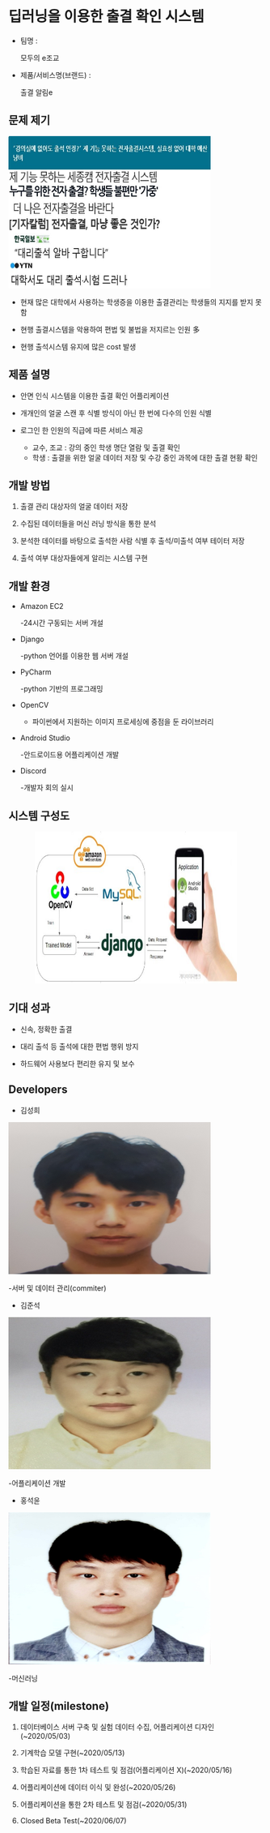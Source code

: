 # 딥러닝을 이용한 출결 확인 시스템 

* 팀명 : 
 
    모두의 e조교
* 제품/서비스명(브랜드) :

    출결 알림e

## 문제 제기 
<p align="left"><img src="https://github.com/95kim2/project_e_Assistant/blob/master/image/nowproblem.jpg" width="400" height="300"></p>

* 현재 많은 대학에서 사용하는 학생증을 이용한 출결관리는 학생들의 지지를 받지 못함 

* 현행 출결시스템을 악용하여 편법 및 불법을 저지르는 인원 多

* 현행 출석시스템 유지에 많은 cost 발생 

## 제품 설명
* 안면 인식 시스템을 이용한 출결 확인 어플리케이션

* 개개인의 얼굴 스캔 후 식별 방식이 아닌 한 번에 다수의 인원 식별 

* 로그인 한 인원의 직급에 따른 서비스 제공
    - 교수, 조교 : 강의 중인 학생 명단 열람 및 출결 확인
    - 학생 : 출결을 위한 얼굴 데이터 저장 및 수강 중인 과목에 대한 출결 현황 확인

## 개발 방법 
1. 출결 관리 대상자의 얼굴 데이터 저장

2. 수집된 데이터들을 머신 러닝 방식을 통한 분석

3. 분석한 데이터를 바탕으로 출석한 사람 식별 후 출석/미출석 여부 테이터 저장  

4. 출석 여부 대상자들에게 알리는 시스템 구현 

## 개발 환경  
* Amazon EC2

    -24시간 구동되는 서버 개설
* Django 

    -python 언어를 이용한 웹 서버 개설

* PyCharm 

    -python 기반의 프로그래밍

* OpenCV

    - 파이썬에서 지원하는 이미지 프로세싱에 중점을 둔 라이브러리

* Android Studio

    -안드로이드용 어플리케이션 개발 
* Discord

    -개발자 회의 실시 

## 시스템 구성도
<p align="center"><img src="https://github.com/95kim2/project_e_Assistant/blob/master/image/system.jpg" width="400" height="300"></p>

## 기대 성과
* 신속, 정확한 출결 

* 대리 출석 등 출석에 대한 편법 행위 방지

* 하드웨어 사용보다 편리한 유지 및 보수 
## Developers
* 김성희 

<p align="left"><img src="https://github.com/95kim2/project_e_Assistant/blob/master/image/kim_sung_hee.jpg" width="400" height="300"></p>

-서버 및 데이터 관리(commiter)

* 김준석
<p align="left"><img src="https://github.com/95kim2/project_e_Assistant/blob/master/image/kim_jun_seok.jpg" width="400" height="300"></p>
-어플리케이션 개발

* 홍석윤
<p align="left"><img src="https://github.com/95kim2/project_e_Assistant/blob/master/image/hong_seok_yoon.jpg" width="400" height="300"></p>
-머신러닝 

## 개발 일정(milestone)

1. 데이터베이스 서버 구축 및 실험 데이터 수집, 어플리케이션 디자인 (~2020/05/03)

2. 기계학습 모델 구현(~2020/05/13) 

3. 학습된 자료를 통한 1차 테스트 및 점검(어플리케이션 X)(~2020/05/16) 

4. 어플리케이션에 데이터 이식 및 완성(~2020/05/26)

5. 어플리케이션을 통한 2차 테스트 및 점검(~2020/05/31)

6. Closed Beta Test(~2020/06/07)





